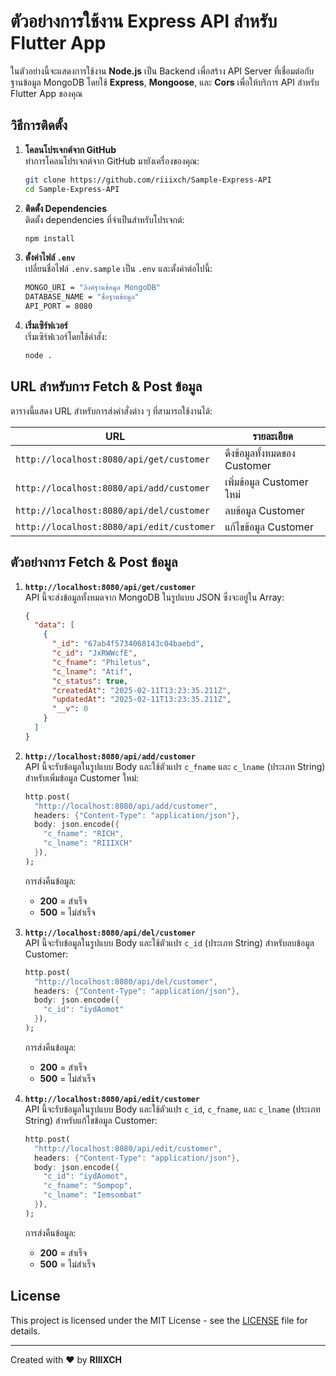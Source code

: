 # ตัวอย่างการใช้งาน Express API สำหรับ Flutter App

ในตัวอย่างนี้จะแสดงการใช้งาน **Node.js** เป็น Backend เพื่อสร้าง API Server ที่เชื่อมต่อกับฐานข้อมูล MongoDB โดยใช้ **Express**, **Mongoose**, และ **Cors** เพื่อให้บริการ API สำหรับ Flutter App ของคุณ

## วิธีการติดตั้ง

1. **โคลนโปรเจกต์จาก GitHub**  
   ทำการโคลนโปรเจกต์จาก GitHub มายังเครื่องของคุณ:

   ```bash
   git clone https://github.com/riiixch/Sample-Express-API
   cd Sample-Express-API
   ```

2. **ติดตั้ง Dependencies**  
   ติดตั้ง dependencies ที่จำเป็นสำหรับโปรเจกต์:

   ```bash
   npm install
   ```

3. **ตั้งค่าไฟล์ `.env`**  
   เปลี่ยนชื่อไฟล์ `.env.sample` เป็น `.env` และตั้งค่าต่อไปนี้:

   ```bash
   MONGO_URI = "ลิงค์ฐานข้อมูล MongoDB"
   DATABASE_NAME = "ชื่อฐานข้อมูล"
   API_PORT = 8080
   ```

4. **เริ่มเซิร์ฟเวอร์**  
   เริ่มเซิร์ฟเวอร์โดยใช้คำสั่ง:

   ```bash
   node .
   ```

## URL สำหรับการ Fetch & Post ข้อมูล

ตารางนี้แสดง URL สำหรับการส่งคำสั่งต่าง ๆ ที่สามารถใช้งานได้:

| URL | รายละเอียด |
| --- | ---------- |
| `http://localhost:8080/api/get/customer` | ดึงข้อมูลทั้งหมดของ Customer |
| `http://localhost:8080/api/add/customer` | เพิ่มข้อมูล Customer ใหม่ |
| `http://localhost:8080/api/del/customer` | ลบข้อมูล Customer |
| `http://localhost:8080/api/edit/customer` | แก้ไขข้อมูล Customer |

## ตัวอย่างการ Fetch & Post ข้อมูล

1. **`http://localhost:8080/api/get/customer`**  
   API นี้จะส่งข้อมูลทั้งหมดจาก MongoDB ในรูปแบบ JSON ซึ่งจะอยู่ใน Array:

   ```json
   {
     "data": [
       {
         "_id": "67ab4f5734068143c04baebd",
         "c_id": "JxRWWcfE",
         "c_fname": "Philetus",
         "c_lname": "Atif",
         "c_status": true,
         "createdAt": "2025-02-11T13:23:35.211Z",
         "updatedAt": "2025-02-11T13:23:35.211Z",
         "__v": 0
       }
     ]
   }
   ```

2. **`http://localhost:8080/api/add/customer`**  
   API นี้จะรับข้อมูลในรูปแบบ Body และใช้ตัวแปร `c_fname` และ `c_lname` (ประเภท String) สำหรับเพิ่มข้อมูล Customer ใหม่:

   ```dart
   http.post(
     "http://localhost:8080/api/add/customer",
     headers: {"Content-Type": "application/json"},
     body: json.encode({
       "c_fname": "RICH",
       "c_lname": "RIIIXCH"
     }),
   );
   ```

   การส่งคืนข้อมูล:

   - **200** = สำเร็จ
   - **500** = ไม่สำเร็จ

3. **`http://localhost:8080/api/del/customer`**  
   API นี้จะรับข้อมูลในรูปแบบ Body และใช้ตัวแปร `c_id` (ประเภท String) สำหรับลบข้อมูล Customer:

   ```dart
   http.post(
     "http://localhost:8080/api/del/customer",
     headers: {"Content-Type": "application/json"},
     body: json.encode({
       "c_id": "iydAomot"
     }),
   );
   ```

   การส่งคืนข้อมูล:

   - **200** = สำเร็จ
   - **500** = ไม่สำเร็จ

4. **`http://localhost:8080/api/edit/customer`**  
   API นี้จะรับข้อมูลในรูปแบบ Body และใช้ตัวแปร `c_id`, `c_fname`, และ `c_lname` (ประเภท String) สำหรับแก้ไขข้อมูล Customer:

   ```dart
   http.post(
     "http://localhost:8080/api/edit/customer",
     headers: {"Content-Type": "application/json"},
     body: json.encode({
       "c_id": "iydAomot",
       "c_fname": "Sompop",
       "c_lname": "Iemsombat"
     }),
   );
   ```

   การส่งคืนข้อมูล:

   - **200** = สำเร็จ
   - **500** = ไม่สำเร็จ

## License

This project is licensed under the MIT License - see the [LICENSE](LICENSE) file for details.

---

Created with ❤️ by **RIIIXCH**